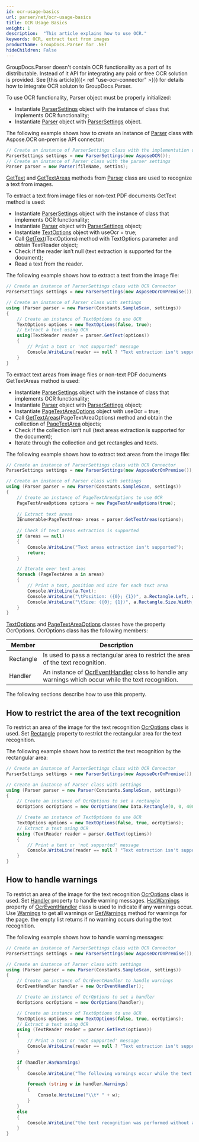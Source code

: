 ```yaml
---
id: ocr-usage-basics
url: parser/net/ocr-usage-basics
title: OCR Usage Basics
weight: 1
description:  "This article explains how to use OCR."
keywords: OCR, extract text from images
productName: GroupDocs.Parser for .NET
hideChildren: False
---
```

GroupDocs.Parser doesn't contain OCR functionality as a part of its distributable. Instead of it API for integrating any paid or free OCR solution is provided. See [this article]({{< ref "use-ocr-connector" >}}) for details how to integrate OCR soluton to GroupDocs.Parser. 

To use OCR functionality, Parser object must be properly initialized:

* Instantiate [ParserSettings](https://reference.groupdocs.com/parser/net/groupdocs.parser.options/parsersettings) object with the instance of class that implements OCR functionality;
* Instantiate [Parser](https://reference.groupdocs.com/parser/net/groupdocs.parser/parser/) object with [ParserSettings](https://reference.groupdocs.com/parser/net/groupdocs.parser.options/parsersettings) object.

The following example shows how to create an instance of [Parser](https://reference.groupdocs.com/parser/net/groupdocs.parser/parser/) class with Aspose.OCR on-premise API connector:

```C#
// Create an instance of ParserSettings class with the implementation of Aspose.OCR on-premise API connector
ParserSettings settings = new ParserSettings(new AsposeOCR());
// Create an instance of Parser class with the parser settings
Parser parser = new Parser(fileName, settins);
```

[GetText](https://reference.groupdocs.com/parser/net/groupdocs.parser/parser/gettext#gettext_1) and [GetTextAreas](https://reference.groupdocs.com/parser/net/groupdocs.parser/parser/gettextareas#gettextareas_1) methods from [Parser](https://reference.groupdocs.com/parser/net/groupdocs.parser/parser/) class are used to recognize a text from images.

To extract a text from image files or non-text PDF documents GetText method is used:

* Instantiate [ParserSettings](https://reference.groupdocs.com/parser/net/groupdocs.parser.options/parsersettings) object with the instance of class that implements OCR functionality;
* Instantiate [Parser](https://reference.groupdocs.com/parser/net/groupdocs.parser/parser/) object with [ParserSettings](https://reference.groupdocs.com/parser/net/groupdocs.parser.options/parsersettings) object;
* Instantiate [TextOptions](https://reference.groupdocs.com/parser/net/groupdocs.parser.options/textoptions/) object with useOcr = true;
* Call [GetText](https://reference.groupdocs.com/parser/net/groupdocs.parser/parser/gettext#gettext_1)(TextOptions) method with TextOptions parameter and obtain TextReader object;
* Check if the reader isn’t null (text extraction is supported for the document);
* Read a text from the reader.

The following example shows how to extract a text from the image file:

```C#
// Create an instance of ParserSettings class with OCR Connector
ParserSettings settings = new ParserSettings(new AsposeOcrOnPremise());

// Create an instance of Parser class with settings
using (Parser parser = new Parser(Constants.SampleScan, settings))
{
    // Create an instance of TextOptions to use OCR
    TextOptions options = new TextOptions(false, true);
    // Extract a text using OCR
    using(TextReader reader = parser.GetText(options))
    {
        // Print a text or 'not supported' message
        Console.WriteLine(reader == null ? "Text extraction isn't supported" : reader.ReadToEnd());
    }
}
```

To extract text areas from image files or non-text PDF documents GetTextAreas method is used:

* Instantiate [ParserSettings](https://reference.groupdocs.com/parser/net/groupdocs.parser.options/parsersettings) object with the instance of class that implements OCR functionality;
* Instantiate [Parser](https://reference.groupdocs.com/parser/net/groupdocs.parser/parser/) object with [ParserSettings](https://reference.groupdocs.com/parser/net/groupdocs.parser.options/parsersettings) object;
* Instantiate [PageTextAreaOptions](https://reference.groupdocs.com/parser/net/groupdocs.parser.options/pagetextareaoptions) object with useOcr = true;
* Call [GetTextAreas](https://reference.groupdocs.com/parser/net/groupdocs.parser/parser/gettextareas/#gettextareas_1)(PageTextAreaOptions) method and obtain the collection of [PageTextArea](https://reference.groupdocs.com/parser/net/groupdocs.parser.data/pagetextarea) objects;
* Check if the collection isn’t null (text areas extraction is supported for the document);
* Iterate through the collection and get rectangles and texts.

The following example shows how to extract text areas from the image file:

```C#
// Create an instance of ParserSettings class with OCR Connector
ParserSettings settings = new ParserSettings(new AsposeOcrOnPremise());

// Create an instance of Parser class with settings
using (Parser parser = new Parser(Constants.SampleScan, settings))
{
    // Create an instance of PageTextAreaOptions to use OCR
    PageTextAreaOptions options = new PageTextAreaOptions(true);
  
    // Extract text areas
    IEnumerable<PageTextArea> areas = parser.GetTextAreas(options);
    
    // Check if text areas extraction is supported
    if (areas == null)
    {
        Console.WriteLine("Text areas extraction isn't supported");
        return;
    }

    // Iterate over text areas
    foreach (PageTextArea a in areas)
    {
        // Print a text, position and size for each text area
        Console.WriteLine(a.Text);
        Console.WriteLine("\tPosition: ({0}; {1})", a.Rectangle.Left, a.Rectangle.Top);
        Console.WriteLine("\tSize: ({0}; {1})", a.Rectangle.Size.Width, a.Rectangle.Size.Height);
    }
}
```

[TextOptions](https://reference.groupdocs.com/parser/net/groupdocs.parser.options/textoptions/) and [PageTextAreaOptions](https://reference.groupdocs.com/parser/net/groupdocs.parser.options/pagetextareaoptions) classes have the property OcrOptions. OcrOptions class has the following members:

| Member | Description |
| --- | --- |
| Rectangle | Is used to pass a rectangular area to restrict the area of the text recognition. |
| Handler | An instance of [OcrEventHandler](https://reference.groupdocs.com/parser/net/groupdocs.parser.options/ocreventhandler) class to handle any warnings which occur while the text recognition. |

The following sections describe how to use this property.

## How to restrict the area of the text recognition

To restrict an area of the image for the text recognition [OcrOptions](https://reference.groupdocs.com/parser/net/groupdocs.parser.options/ocroptions) class is used. Set [Rectangle](https://reference.groupdocs.com/parser/net/groupdocs.parser.options/ocroptions/rectangle) property to restrict the rectangular area for the text recognition.

The following example shows how to restrict the text recognition by the rectangular area:

```C#
// Create an instance of ParserSettings class with OCR Connector
ParserSettings settings = new ParserSettings(new AsposeOcrOnPremise());

// Create an instance of Parser class with settings
using (Parser parser = new Parser(Constants.SampleScan, settings))
{
    // Create an instance of OcrOptions to set a rectangle
    OcrOptions ocrOptions = new OcrOptions(new Data.Rectangle(0, 0, 400, 200));

    // Create an instance of TextOptions to use OCR
    TextOptions options = new TextOptions(false, true, ocrOptions);
    // Extract a text using OCR
    using (TextReader reader = parser.GetText(options))
    {
        // Print a text or 'not supported' message
        Console.WriteLine(reader == null ? "Text extraction isn't supported" : reader.ReadToEnd());
    }
}
```

## How to handle warnings

To restrict an area of the image for the text recognition [OcrOptions](https://reference.groupdocs.com/parser/net/groupdocs.parser.options/ocroptions) class is used. Set [Handler](https://reference.groupdocs.com/parser/net/groupdocs.parser.options/ocroptions/handler) property to handle warning messages. [HasWarnings](https://reference.groupdocs.com/parser/net/groupdocs.parser.options/ocreventhandler/haswarnings) property of [OcrEventHandler](https://reference.groupdocs.com/parser/net/groupdocs.parser.options/ocreventhandler) class is used to indicate if any warnings occur. Use [Warnings](https://reference.groupdocs.com/parser/net/groupdocs.parser.options/ocreventhandler/warnings) to get all warnings or [GetWarnings](https://reference.groupdocs.com/parser/net/groupdocs.parser.options/ocreventhandler/getwarnings) method for warnings for the page. the empty list returns if no warning occurs during the text recognition.

The following example shows how to handle warning messages:

```C#
// Create an instance of ParserSettings class with OCR Connector
ParserSettings settings = new ParserSettings(new AsposeOcrOnPremise());

// Create an instance of Parser class with settings
using (Parser parser = new Parser(Constants.SampleScan, settings))
{
    // Create an instance of OcrEventHandler to handle warnings
    OcrEventHandler handler = new OcrEventHandler();

    // Create an instance of OcrOptions to set a handler
    OcrOptions ocrOptions = new OcrOptions(handler);

    // Create an instance of TextOptions to use OCR
    TextOptions options = new TextOptions(false, true, ocrOptions);
    // Extract a text using OCR
    using (TextReader reader = parser.GetText(options))
    {
        // Print a text or 'not supported' message
        Console.WriteLine(reader == null ? "Text extraction isn't supported" : reader.ReadToEnd());
    }

    if (handler.HasWarnings)
    {
        Console.WriteLine("The following warnings occur while the text recognition:");

        foreach (string w in handler.Warnings)
        {
            Console.WriteLine("\\t* " + w);
        }
    }
    else
    {
        Console.WriteLine("the text recognition was performed without any warning.");
    }
}
```